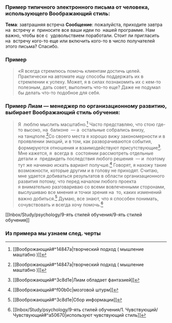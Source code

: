 ### Пример типичного электронного письма от человека, использующего Воображающий стиль:
**Тема**: завтрашняя встреча 
**Сообщение**: пожалуйста, приходите завтра на  встречу и  приносите все ваши идеи по  нашей программе. Нам важно, чтобы все с  удовольствием поработали. Стоит ли пригласить на  встречу кого-то еще или включить кого-то в число получателей этого письма? Спасибо.

### Пример 
>«Я всегда стремлюсь помочь клиентам достичь целей. Практически на автомате ищу способы поддержать их в стремлении к успеху. Может, я в силах познакомить их с кем-то полезным, дать совет, выполнить что-то еще? Даже не подумал бы делать что-то подобное для себя.


### Пример Лиам — менеджер по организационному развитию, выбирает Воображающий стиль обучения:
>Я  люблю мыслить масштабно.[^1] Часто представляю, что стою где-то высоко, на  балконе  — а  остальные собрались внизу, на танцполе.[^1]Со своего места я хорошо вижу закономерности и в проявлении эмоций, и в том, как разворачиваются события, формируются отношения и взаимодействуют присутствующие[^2]. Мне кажется, я  всегда в  состоянии рассмотреть отдельные детали и  предвидеть последствия любого решения  — и  поэтому тут же начинаю искать вариант получше.[^3] Говорят, я нахожу такие возможности, которые другим и в голову не приходят. Считаю, мне удается добиваться результатов в области организационного развития потому, что перед началом любого проекта я внимательно разговариваю со всеми вовлеченными сторонами, выслушиваю все мнения и точки зрения на  то, каких изменений важно добиться.[^4] Думаю, все знают, что я способен понимать, сочувствовать и всегда хочу помочь.[^5]

[[Inbox/Study/psychology/9-ять стилей обучения/9-ять стилей обучения]]

### Из примера мы узнаем след. черты
[^1]:[[Вооброжающий#^14847a|творческий подход ( мышление маштабно )]]
[^2]:[[Вооброжающий#^3c8d1e|Лиам обладает фантазией]]
[^3]:[[Вооброжающий#^f00b0c|мозговой штурм]]
[^4]:[[Вооброжающий#^3c8d1e|Сбор информации]]
[^5]:[[Inbox/Study/psychology/9-ять стилей обучения/1. Чувствующий/Чувствующий#^a50670|используют чувствующий стиль]]